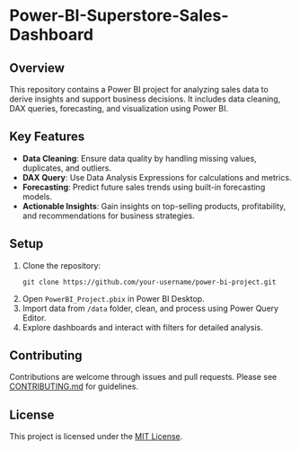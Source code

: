 # Power-BI-Superstore-Sales-Dashboard

## Overview
This repository contains a Power BI project for analyzing sales data to derive insights and support business decisions. It includes data cleaning, DAX queries, forecasting, and visualization using Power BI.

## Key Features
- **Data Cleaning**: Ensure data quality by handling missing values, duplicates, and outliers.
- **DAX Query**: Use Data Analysis Expressions for calculations and metrics.
- **Forecasting**: Predict future sales trends using built-in forecasting models.
- **Actionable Insights**: Gain insights on top-selling products, profitability, and recommendations for business strategies.

## Setup
1. Clone the repository:
   ```
   git clone https://github.com/your-username/power-bi-project.git
   ```
2. Open `PowerBI_Project.pbix` in Power BI Desktop.
3. Import data from `/data` folder, clean, and process using Power Query Editor.
4. Explore dashboards and interact with filters for detailed analysis.

## Contributing
Contributions are welcome through issues and pull requests. Please see [CONTRIBUTING.md](CONTRIBUTING.md) for guidelines.

## License
This project is licensed under the [MIT License](LICENSE).
